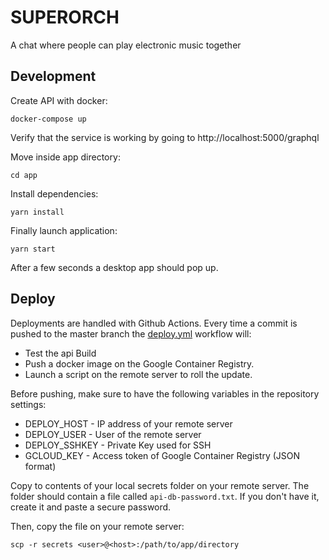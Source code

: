 # SUPERORCH

A chat where people can play electronic music together

## Development

Create API with docker:

```shell
docker-compose up
```

Verify that the service is working by going to http://localhost:5000/graphql

Move inside app directory:

```shell
cd app
```

Install dependencies:

```shell
yarn install
```

Finally launch application:

```shell
yarn start
```

After a few seconds a desktop app should pop up.

## Deploy

Deployments are handled with Github Actions.
Every time a commit is pushed to the master branch the [deploy.yml](https://github.com/lorenzorivosecchi/superorch/blob/master/.github/workflows/deploy.yml) workflow will:

- Test the api Build
- Push a docker image on the Google Container Registry.
- Launch a script on the remote server to roll the update.

Before pushing, make sure to have the following variables in the repository settings:

- DEPLOY_HOST - IP address of your remote server
- DEPLOY_USER - User of the remote server
- DEPLOY_SSHKEY - Private Key used for SSH
- GCLOUD_KEY - Access token of Google Container Registry (JSON format)

Copy to contents of your local secrets folder on your remote server.
The folder should contain a file called `api-db-password.txt`. If you don't have it, create it and paste a secure password.

Then, copy the file on your remote server:

```shell
scp -r secrets <user>@<host>:/path/to/app/directory
```
